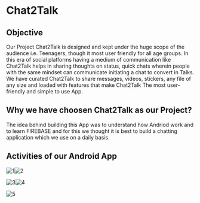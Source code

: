 # Chat2Talk

## Objective
 Our Project Chat2Talk is designed and kept under the huge scope of the audience i.e. Teenagers, though it most user friendly for all age groups. In this era of social platforms having a medium of communication like Chat2Talk helps in sharing thoughts on status, quick chats wherein people with the same mindset can communicate initiating a chat to convert in Talks. We have curated Chat2Talk to share messages, videos, stickers, any file of any size and loaded with features that make Chat2Talk The most user-friendly and simple to use App.
 
 ## Why we have choosen Chat2Talk as our Project?
The idea behind building this App was to understand how Andriod work and to learn FIREBASE and for this we thought it is best to build a chatting application which we use on a daily basis.

## Activities of our Android App

![1](https://user-images.githubusercontent.com/60259661/125155397-2ef67f00-e17d-11eb-829d-585da825425b.JPG)![2](https://user-images.githubusercontent.com/60259661/125155401-39b11400-e17d-11eb-86ea-261b0f79095a.JPG)

![3](https://user-images.githubusercontent.com/60259661/125155408-43d31280-e17d-11eb-9497-03dc42578b72.JPG)![4](https://user-images.githubusercontent.com/60259661/125155412-4cc3e400-e17d-11eb-935b-7a0aa9930e4b.JPG)

![5](https://user-images.githubusercontent.com/60259661/125155417-551c1f00-e17d-11eb-813a-f2e6e9b65f97.JPG)









